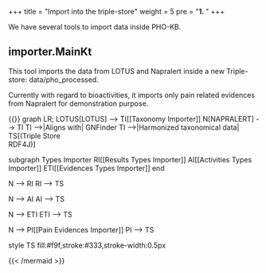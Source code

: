 +++
title = "Import into the triple-store"
weight = 5
pre = "<b>1. </b>"
+++

We have several tools to import data inside PHO-KB.

## importer.MainKt

This tool imports the data from LOTUS and Napralert inside a new Triple-store: data/pho_processed.

Currently with regard to bioactivities, it imports only pain related evidences from Napralert for demonstration purpose.


{{<mermaid align="left">}}
graph LR;
LOTUS[LOTUS] --> TI[[Taxonomy Importer]]
N[NAPRALERT] --> TI
TI -->|Aligns with| GNFinder
TI -->|Harmonized taxonomical data| TS[(Triple Store<br/>RDF4J)]

subgraph Types Importer
RI[[Results Types Importer]]
AI[[Activities Types Importer]]
ETI[[Evidences Types Importer]]
end

N --> RI
RI --> TS

N --> AI
AI --> TS

N --> ETI
ETI --> TS

N --> PI[[Pain Evidences Importer]]
PI --> TS


style TS  fill:#f9f,stroke:#333,stroke-width:0.5px

{{< /mermaid >}}
